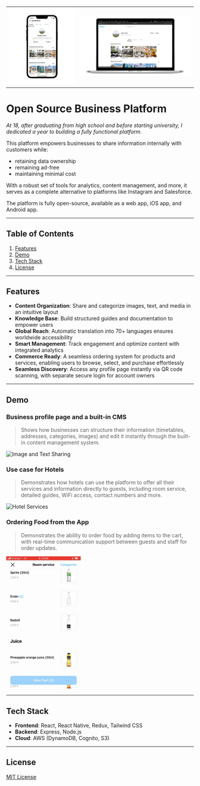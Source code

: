 <div align="center">
  <table>
    <tr>
      <td align="center">
        <img src="Assets/Mobile_App_Preview.png" alt="Mobile App Preview" width="280px">
      </td>
      <td align="center">
        <img src="Assets/Web_App_Preview.png" alt="Web App Preview" width="470px">
      </td>
    </tr>
  </table>
</div>

# Open Source Business Platform

*At 18, after graduating from high school and before starting university, I dedicated a year to building a fully functional platform.*

This platform empowers businesses to share information internally with customers while:
- retaining data ownership
- remaining ad-free
- maintaining minimal cost

With a robust set of tools for analytics, content management, and more, it serves as a complete alternative to platforms like Instagram and Salesforce.

The platform is fully open-source, available as a web app, iOS app, and Android app.

---

## Table of Contents
1. [Features](#features)
2. [Demo](#demo)
3. [Tech Stack](#tech-stack)
4. [License](#license)

---

## Features

- **Content Organization**: Share and categorize images, text, and media in an intuitive layout
- **Knowledge Base**: Build structured guides and documentation to empower users
- **Global Reach**: Automatic translation into 70+ languages ensures worldwide accessibility
- **Smart Management**: Track engagement and optimize content with integrated analytics
- **Commerce Ready**: A seamless ordering system for products and services, enabling users to browse, select, and purchase effortlessly
- **Seamless Discovery**: Access any profile page instantly via QR code scanning, with separate secure login for account owners

---

## Demo

### Business profile page and a built-in CMS
> Shows how businesses can structure their information (timetables, addresses, categories, images) and edit it instantly through the built-in content management system.
<img src="Assets/IG-and-CMS.gif" alt="Image and Text Sharing" width="200px">

### Use case for Hotels
> Demonstrates how hotels can use the platform to offer all their services and information directly to guests, including room service, detailed guides, WiFi access, contact numbers and more.
<img src="Assets/iOS-App-Hotel-Info.gif" alt="Hotel Services" width="200px">

### Ordering Food from the App
> Demonstrates the ability to order food by adding items to the cart, with real-time communication support between guests and staff for order updates.
<img src="Assets/Ordering-Food.gif" alt="Ordering Food" width="200px">

---

## Tech Stack
- **Frontend**: React, React Native, Redux, Tailwind CSS
- **Backend**: Express, Node.js
- **Cloud**: AWS (DynamoDB, Cognito, S3)

---

## License
[MIT License](LICENSE)
